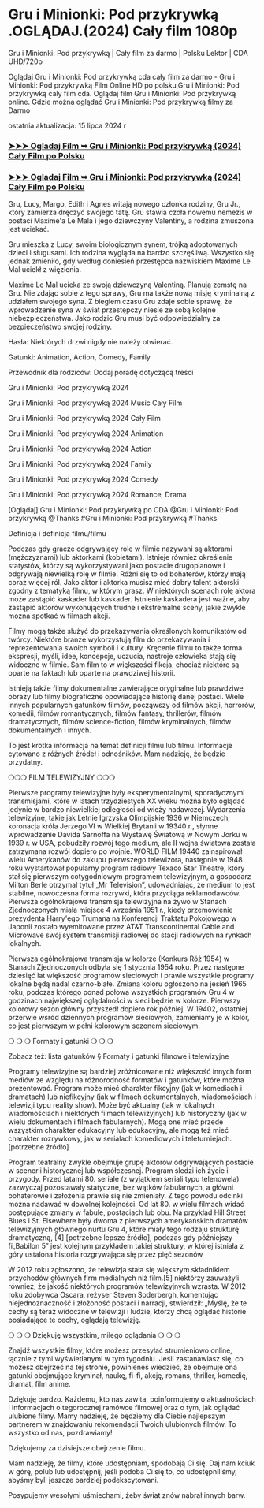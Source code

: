# Gru i Minionki: Pod przykrywką .OGLĄDAJ.(2024) Cały film 1080p
<p dir="auto">Gru i Minionki: Pod przykrywką | Cały film za darmo | Polsku Lektor | CDA UHD/720p</p>
<p dir="auto">Oglądaj Gru i Minionki: Pod przykrywką cda cały film za darmo - Gru i Minionki: Pod przykrywką Film Online HD po polsku,Gru i Minionki: Pod przykrywką caly film cda. Oglądaj film Gru i Minionki: Pod przykrywką online. Gdzie można oglądać Gru i Minionki: Pod przykrywką filmy za Darmo</p>
<p dir="auto">ostatnia aktualizacja: 15 lipca 2024 r</p>
<div class="markdown-heading" dir="auto"><h3 tabindex="-1" class="heading-element" dir="auto"><a href="https://weflix.cloud/movie/519182/despicable-me-4-git" rel="nofollow">➤➤➤ Ogladaj Film ➥ Gru i Minionki: Pod przykrywką (2024) Cały Film po Polsku</a></h3></div>
<div class="markdown-heading" dir="auto"><h3 tabindex="-1" class="heading-element" dir="auto"><a href="https://weflix.cloud/movie/519182/despicable-me-4-git" rel="nofollow">➤➤➤ Ogladaj Film ➥ Gru i Minionki: Pod przykrywką (2024) Cały Film po Polsku</a></h3></div>
<p dir="auto">Gru, Lucy, Margo, Edith i Agnes witają nowego członka rodziny, Gru Jr., który zamierza dręczyć swojego tatę. Gru stawia czoła nowemu nemezis w postaci Maxime'a Le Mala i jego dziewczyny Valentiny, a rodzina zmuszona jest uciekać.</p>
<p dir="auto">Gru mieszka z Lucy, swoim biologicznym synem, trójką adoptowanych dzieci i sługusami. Ich rodzina wygląda na bardzo szczęśliwą. Wszystko się jednak zmieniło, gdy według doniesień przestępca nazwiskiem Maxime Le Mal uciekł z więzienia.</p>
<p dir="auto">Maxime Le Mal ucieka ze swoją dziewczyną Valentiną. Planują zemstę na Gru. Nie zdając sobie z tego sprawy, Gru ma także nową misję kryminalną z udziałem swojego syna. Z biegiem czasu Gru zdaje sobie sprawę, że wprowadzenie syna w świat przestępczy niesie ze sobą kolejne niebezpieczeństwa. Jako rodzic Gru musi być odpowiedzialny za bezpieczeństwo swojej rodziny.</p>
<p dir="auto">Hasła: Niektórych drzwi nigdy nie należy otwierać.</p>
<p dir="auto">Gatunki: Animation, Action, Comedy, Family</p>
<p dir="auto">Przewodnik dla rodziców: Dodaj poradę dotyczącą treści</p>
<p dir="auto">Gru i Minionki: Pod przykrywką 2024</p>
<p dir="auto">Gru i Minionki: Pod przykrywką 2024 Music Cały Film</p>
<p dir="auto">Gru i Minionki: Pod przykrywką 2024 Cały Film</p>
<p dir="auto">Gru i Minionki: Pod przykrywką 2024 Animation</p>
<p dir="auto">Gru i Minionki: Pod przykrywką 2024 Action</p>
<p dir="auto">Gru i Minionki: Pod przykrywką 2024 Family</p>
<p dir="auto">Gru i Minionki: Pod przykrywką 2024 Comedy</p>
<p dir="auto">Gru i Minionki: Pod przykrywką 2024 Romance, Drama</p>
<p dir="auto">[Oglądaj] Gru i Minionki: Pod przykrywką po CDA @Gru i Minionki: Pod przykrywką @Thanks #Gru i Minionki: Pod przykrywką #Thanks</p>
<p dir="auto">Definicja i definicja filmu/filmu</p>
<p dir="auto">Podczas gdy gracze odgrywający role w filmie nazywani są aktorami (mężczyznami) lub aktorkami (kobietami). Istnieje również określenie statystów, którzy są wykorzystywani jako postacie drugoplanowe i odgrywają niewielką rolę w filmie. Różni się to od bohaterów, którzy mają coraz więcej ról. Jako aktor i aktorka musisz mieć dobry talent aktorski zgodny z tematyką filmu, w którym grasz. W niektórych scenach rolę aktora może zastąpić kaskader lub kaskader. Istnienie kaskadera jest ważne, aby zastąpić aktorów wykonujących trudne i ekstremalne sceny, jakie zwykle można spotkać w filmach akcji.</p>
<p dir="auto">Filmy mogą także służyć do przekazywania określonych komunikatów od twórcy. Niektóre branże wykorzystują film do przekazywania i reprezentowania swoich symboli i kultury. Kręcenie filmu to także forma ekspresji, myśli, idee, koncepcje, uczucia, nastroje człowieka stają się widoczne w filmie. Sam film to w większości fikcja, chociaż niektóre są oparte na faktach lub oparte na prawdziwej historii.</p>
<p dir="auto">Istnieją także filmy dokumentalne zawierające oryginalne lub prawdziwe obrazy lub filmy biograficzne opowiadające historię danej postaci. Wiele innych popularnych gatunków filmów, począwszy od filmów akcji, horrorów, komedii, filmów romantycznych, filmów fantasy, thrillerów, filmów dramatycznych, filmów science-fiction, filmów kryminalnych, filmów dokumentalnych i innych.</p>
<p dir="auto">To jest krótka informacja na temat definicji filmu lub filmu. Informacje cytowano z różnych źródeł i odnośników. Mam nadzieję, że będzie przydatny.</p>
<p dir="auto">❍❍❍ FILM TELEWIZYJNY ❍❍❍</p>
<p dir="auto">Pierwsze programy telewizyjne były eksperymentalnymi, sporadycznymi transmisjami, które w latach trzydziestych XX wieku można było oglądać jedynie w bardzo niewielkiej odległości od wieży nadawczej. Wydarzenia telewizyjne, takie jak Letnie Igrzyska Olimpijskie 1936 w Niemczech, koronacja króla Jerzego VI w Wielkiej Brytanii w 19340 r., słynne wprowadzenie Davida Sarnoffa na Wystawę Światową w Nowym Jorku w 1939 r. w USA, pobudziły rozwój tego medium, ale II wojna światowa została zatrzymana rozwój dopiero po wojnie. WORLD FILM 19440 zainspirował wielu Amerykanów do zakupu pierwszego telewizora, następnie w 1948 roku wystartował popularny program radiowy Texaco Star Theatre, który stał się pierwszym cotygodniowym programem telewizyjnym, a gospodarz Milton Berle otrzymał tytuł „Mr Television”, udowadniając, że medium to jest stabilne, nowoczesna forma rozrywki, która przyciąga reklamodawców. Pierwsza ogólnokrajowa transmisja telewizyjna na żywo w Stanach Zjednoczonych miała miejsce 4 września 1951 r., kiedy przemówienie prezydenta Harry'ego Trumana na Konferencji Traktatu Pokojowego w Japonii zostało wyemitowane przez AT&T Transcontinental Cable and Microwave swój system transmisji radiowej do stacji radiowych na rynkach lokalnych.</p>
<p dir="auto">Pierwsza ogólnokrajowa transmisja w kolorze (Konkurs Róż 1954) w Stanach Zjednoczonych odbyła się 1 stycznia 1954 roku. Przez następne dziesięć lat większość programów sieciowych i prawie wszystkie programy lokalne będą nadal czarno-białe. Zmiana koloru ogłoszono na jesień 1965 roku, podczas którego ponad połowa wszystkich programów Gru 4 w godzinach największej oglądalności w sieci będzie w kolorze. Pierwszy kolorowy sezon główny przyszedł dopiero rok później. W 19402, ostatniej przerwie wśród dziennych programów sieciowych, zamieniamy je w kolor, co jest pierwszym w pełni kolorowym sezonem sieciowym.</p>
<p dir="auto">❍ ❍ ❍ Formaty i gatunki ❍ ❍ ❍</p>
<p dir="auto">Zobacz też: lista gatunków § Formaty i gatunki filmowe i telewizyjne</p>
<p dir="auto">Programy telewizyjne są bardziej zróżnicowane niż większość innych form mediów ze względu na różnorodność formatów i gatunków, które można prezentować. Program może mieć charakter fikcyjny (jak w komediach i dramatach) lub niefikcyjny (jak w filmach dokumentalnych, wiadomościach i telewizji typu reality show). Może być aktualny (jak w lokalnych wiadomościach i niektórych filmach telewizyjnych) lub historyczny (jak w wielu dokumentach i filmach fabularnych). Mogą one mieć przede wszystkim charakter edukacyjny lub edukacyjny, ale mogą też mieć charakter rozrywkowy, jak w serialach komediowych i teleturniejach.[potrzebne źródło]</p>
<p dir="auto">Program teatralny zwykle obejmuje grupę aktorów odgrywających postacie w scenerii historycznej lub współczesnej. Program śledzi ich życie i przygody. Przed latami 80. seriale (z wyjątkiem seriali typu telenowela) zazwyczaj pozostawały statyczne, bez wątków fabularnych, a główni bohaterowie i założenia prawie się nie zmieniały. Z tego powodu odcinki można nadawać w dowolnej kolejności. Od lat 80. w wielu filmach widać postępujące zmiany w fabule, postaciach lub obu. Na przykład Hill Street Blues i St. Elsewhere były dwoma z pierwszych amerykańskich dramatów telewizyjnych głównego nurtu Gru 4, które miały tego rodzaju strukturę dramatyczną, [4] [potrzebne lepsze źródło], podczas gdy późniejszy fi„Babilon 5” jest kolejnym przykładem takiej struktury, w której istniała z góry ustalona historia rozgrywająca się przez pięć sezonów
<p dir="auto">W 2012 roku zgłoszono, że telewizja stała się większym składnikiem przychodów głównych firm medialnych niż film.[5] niektórzy zauważyli również, że jakość niektórych programów telewizyjnych wzrasta. W 2012 roku zdobywca Oscara, reżyser Steven Soderbergh, komentując niejednoznaczność i złożoność postaci i narracji, stwierdził: „Myślę, że te cechy są teraz widoczne w telewizji i ludzie, którzy chcą oglądać historie posiadające te cechy, oglądają telewizję.</p>
<p dir="auto">❍ ❍ ❍ Dziękuję wszystkim, miłego oglądania ❍ ❍ ❍</p>
<p dir="auto">Znajdź wszystkie filmy, które możesz przesyłać strumieniowo online, łącznie z tymi wyświetlanymi w tym tygodniu. Jeśli zastanawiasz się, co możesz obejrzeć na tej stronie, powinieneś wiedzieć, że obejmuje ona gatunki obejmujące kryminał, naukę, fi-fi, akcję, romans, thriller, komedię, dramat, film anime.</p >
<p dir="auto">Dziękuję bardzo. Każdemu, kto nas zawita, poinformujemy o aktualnościach i informacjach o tegorocznej ramówce filmowej oraz o tym, jak oglądać ulubione filmy. Mamy nadzieję, że będziemy dla Ciebie najlepszym partnerem w znajdowaniu rekomendacji Twoich ulubionych filmów. To wszystko od nas, pozdrawiamy!</p>
<p dir="auto">Dziękujemy za dzisiejsze obejrzenie filmu.</p>
<p dir="auto">Mam nadzieję, że filmy, które udostępniam, spodobają Ci się. Daj nam kciuk w górę, polub lub udostępnij, jeśli podoba Ci się to, co udostępniliśmy, abyśmy byli jeszcze bardziej podekscytowani.
<p dir="auto">Posypujemy wesołymi uśmiechami, żeby świat znów nabrał innych barw. </p>

